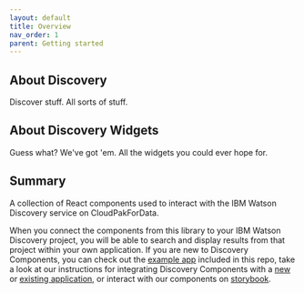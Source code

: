 ```yaml
---
layout: default
title: Overview
nav_order: 1
parent: Getting started
---
```


## About Discovery

Discover stuff. All sorts of stuff.

## About Discovery Widgets

Guess what? We've got 'em. All the widgets you could ever hope for.

## Summary

A collection of React components used to interact with the IBM Watson Discovery service on CloudPakForData.

When you connect the components from this library to your IBM Watson Discovery project, you will be able to search and display results from that project within your own application. If you are new to Discovery Components, you can check out the [example app](#example-app-examplesdiscovery-search-app) included in this repo, take a look at our instructions for integrating Discovery Components with a [new](#setting-up-discovery-components-in-a-new-application) or [existing application](#setting-up-discovery-components-in-an-existing-application), or interact with our components on [storybook](https://watson-developer-cloud.github.io/discovery-components).
